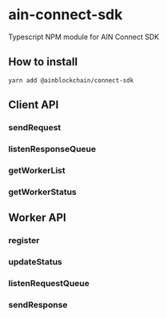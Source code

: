 # ain-connect-sdk

Typescript NPM module for AIN Connect SDK

## How to install
```
yarn add @ainblockchain/connect-sdk
```

## Client API
### sendRequest
### listenResponseQueue
### getWorkerList
### getWorkerStatus

## Worker API
### register
### updateStatus
### listenRequestQueue
### sendResponse
